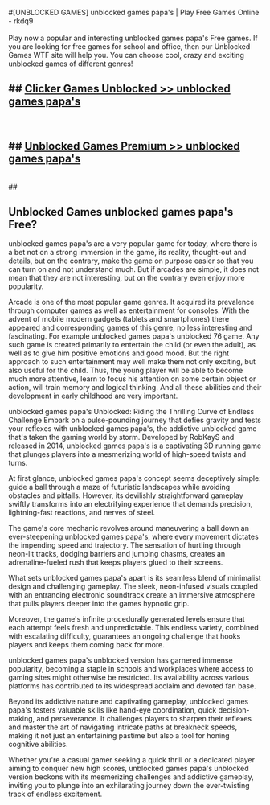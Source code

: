 #[UNBLOCKED GAMES] unblocked games papa's | Play Free Games Online - rkdq9 <br>
<br>
Play now a popular and interesting unblocked games papa's Free games. If you are looking for free games for school and office, then our Unblocked Games WTF site will help you. You can choose cool, crazy and exciting unblocked games of different genres!


## ##  [Clicker Games Unblocked >> unblocked games papa's](http://freeplayer.one?title=unblocked_games_papa's&ref=22)
  <br>

##  ## [Unblocked Games Premium >> unblocked games papa's](http://freeplayer.one?title=unblocked_games_papa's&ref=22)
  <br>
  ##



## Unblocked Games unblocked games papa's Free?

unblocked games papa's are a very popular game for today, where there is a bet not on a strong immersion in the game, its reality, thought-out and details, but on the contrary, make the game on purpose easier so that you can turn on and not understand much. But if arcades are simple, it does not mean that they are not interesting, but on the contrary even enjoy more popularity.

Arcade is one of the most popular game genres. It acquired its prevalence through computer games as well as entertainment for consoles. With the advent of mobile modern gadgets (tablets and smartphones) there appeared and corresponding games of this genre, no less interesting and fascinating. For example unblocked games papa's unblocked 76 game. Any such game is created primarily to entertain the child (or even the adult), as well as to give him positive emotions and good mood. But the right approach to such entertainment may well make them not only exciting, but also useful for the child. Thus, the young player will be able to become much more attentive, learn to focus his attention on some certain object or action, will train memory and logical thinking. And all these abilities and their development in early childhood are very important.

unblocked games papa's Unblocked: Riding the Thrilling Curve of Endless Challenge
Embark on a pulse-pounding journey that defies gravity and tests your reflexes with unblocked games papa's, the addictive unblocked game that's taken the gaming world by storm. Developed by RobKayS and released in 2014, unblocked games papa's is a captivating 3D running game that plunges players into a mesmerizing world of high-speed twists and turns.

At first glance, unblocked games papa's concept seems deceptively simple: guide a ball through a maze of futuristic landscapes while avoiding obstacles and pitfalls. However, its devilishly straightforward gameplay swiftly transforms into an electrifying experience that demands precision, lightning-fast reactions, and nerves of steel.

The game's core mechanic revolves around maneuvering a ball down an ever-steepening unblocked games papa's, where every movement dictates the impending speed and trajectory. The sensation of hurtling through neon-lit tracks, dodging barriers and jumping chasms, creates an adrenaline-fueled rush that keeps players glued to their screens.

What sets unblocked games papa's apart is its seamless blend of minimalist design and challenging gameplay. The sleek, neon-infused visuals coupled with an entrancing electronic soundtrack create an immersive atmosphere that pulls players deeper into the games hypnotic grip.

Moreover, the game's infinite procedurally generated levels ensure that each attempt feels fresh and unpredictable. This endless variety, combined with escalating difficulty, guarantees an ongoing challenge that hooks players and keeps them coming back for more.

unblocked games papa's unblocked version has garnered immense popularity, becoming a staple in schools and workplaces where access to gaming sites might otherwise be restricted. Its availability across various platforms has contributed to its widespread acclaim and devoted fan base.

Beyond its addictive nature and captivating gameplay, unblocked games papa's fosters valuable skills like hand-eye coordination, quick decision-making, and perseverance. It challenges players to sharpen their reflexes and master the art of navigating intricate paths at breakneck speeds, making it not just an entertaining pastime but also a tool for honing cognitive abilities.

Whether you're a casual gamer seeking a quick thrill or a dedicated player aiming to conquer new high scores, unblocked games papa's unblocked version beckons with its mesmerizing challenges and addictive gameplay, inviting you to plunge into an exhilarating journey down the ever-twisting track of endless excitement.
